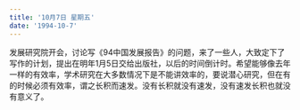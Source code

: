 ```yaml
---
title: '10月7日 星期五'
date: '1994-10-7'
---
```


发展研究院开会，讨论写《94中国发展报告》的问题，来了一些人，大致定下了写作的计划，提出在明年1月5日交给出版社，以后的时间倒计时。希望能够像去年一样的有效率，学术研究在大多数情况下是不能讲效率的，要说潜心研究，但在有的时候必须有效率，谓之长积而速发。没有长积就没有速发，没有速发长积也就没有意义了。

